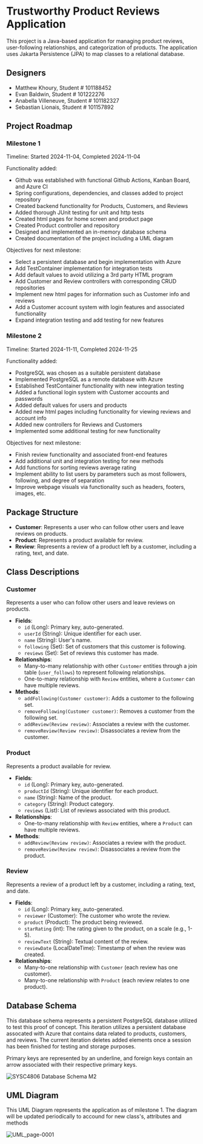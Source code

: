 # Trustworthy Product Reviews Application

This project is a Java-based application for managing product reviews, user-following relationships, and categorization of products. The application uses Jakarta Persistence (JPA) to map classes to a relational database.

## Designers
- Matthew Khoury, Student # 101188452  
- Evan Baldwin, Student # 101222276  
- Anabella Villeneuve, Student # 101182327   
- Sebastian Lionais, Student # 101157892

## Project Roadmap

### Milestone 1 

Timeline: Started 2024-11-04, Completed 2024-11-04

Functionality added:
- Github was established with functional Github Actions, Kanban Board, and Azure CI
- Spring configurations, dependencies, and classes added to project repository
- Created backend functionality for Products, Customers, and Reviews
- Added thorough JUnit testing for unit and http tests
- Created html pages for home screen and product page
- Created Product controller and repository
- Designed and implemented an in-memory database schema
- Created documentation of the project including a UML diagram

Objectives for next milestone:
- Select a persistent database and begin implementation with Azure
- Add TestContainer implementation for integration tests
- Add default values to avoid utilizing a 3rd party HTML program
- Add Customer and Review controllers with corresponding CRUD repositories
- Implement new html pages for information such as Customer info and reviews
- Add a Customer account system with login features and associated functionality
- Expand integration testing and add testing for new features

### Milestone 2

Timeline: Started 2024-11-11, Completed 2024-11-25

Functionality added:
- PostgreSQL was chosen as a suitable persistent database
- Implemented PostgreSQL as a remote database with Azure
- Established TestContainer functionality with new integration testing
- Added a functional login system with Customer accounts and passwords
- Added default values for users and products
- Added new html pages including functionality for viewing reviews and account info
- Added new controllers for Reviews and Customers
- Implemented some additional testing for new functionality

Objectives for next milestone:
- Finish review functionality and associated front-end features
- Add additional unit and integration testing for new methods
- Add functions for sorting reviews average rating
- Implement ability to list users by parameters such as most followers, following, and degree of separation
- Improve webpage visuals via functionality such as headers, footers, images, etc.

## Package Structure

- **Customer**: Represents a user who can follow other users and leave reviews on products.
- **Product**: Represents a product available for review.
- **Review**: Represents a review of a product left by a customer, including a rating, text, and date.

## Class Descriptions

### Customer

Represents a user who can follow other users and leave reviews on products.

- **Fields**:
  - `id` (Long): Primary key, auto-generated.
  - `userId` (String): Unique identifier for each user.
  - `name` (String): User's name.
  - `following` (Set<Customer>): Set of customers that this customer is following.
  - `reviews` (Set<Review>): Set of reviews this customer has made.
- **Relationships**:
  - Many-to-many relationship with other `Customer` entities through a join table (`user_follows`) to represent following relationships.
  - One-to-many relationship with `Review` entities, where a `Customer` can have multiple reviews.
- **Methods**:
  - `addFollowing(Customer customer)`: Adds a customer to the following set.
  - `removeFollowing(Customer customer)`: Removes a customer from the following set.
  - `addReview(Review review)`: Associates a review with the customer.
  - `removeReview(Review review)`: Disassociates a review from the customer.

### Product

Represents a product available for review.

- **Fields**:
  - `id` (Long): Primary key, auto-generated.
  - `productId` (String): Unique identifier for each product.
  - `name` (String): Name of the product.
  - `category` (String): Product category.
  - `reviews` (List<Review>): List of reviews associated with this product.
- **Relationships**:
  - One-to-many relationship with `Review` entities, where a `Product` can have multiple reviews.
- **Methods**:
  - `addReview(Review review)`: Associates a review with the product.
  - `removeReview(Review review)`: Disassociates a review from the product.

### Review

Represents a review of a product left by a customer, including a rating, text, and date.

- **Fields**:
  - `id` (Long): Primary key, auto-generated.
  - `reviewer` (Customer): The customer who wrote the review.
  - `product` (Product): The product being reviewed.
  - `starRating` (int): The rating given to the product, on a scale (e.g., 1-5).
  - `reviewText` (String): Textual content of the review.
  - `reviewDate` (LocalDateTime): Timestamp of when the review was created.
- **Relationships**:
  - Many-to-one relationship with `Customer` (each review has one customer).
  - Many-to-one relationship with `Product` (each review relates to one product).

## Database Schema

This database schema represents a persistent PostgreSQL database utilized to test this proof of concept. This iteration utilizes
a persistent database assocated with Azure that contains data related to products, customers, and reviews. The current iteration 
deletes added elements once a session has been finished for testing and storage purposes. 

Primary keys are represented by an underline, and foreign keys contain an arrow associated with their respective primary keys.

![SYSC4806 Database Schema M2](https://github.com/user-attachments/assets/7bf58510-7299-497b-bf97-96ac8ccb44f7)


## UML Diagram

This UML Diagram represents the application as of milestone 1. The diagram will be updated periodically to accound for new class's, attributes and methods

![UML_page-0001](https://github.com/user-attachments/assets/4e8513db-00cb-4f8d-b7f0-3a6a8f683c1b)



